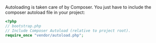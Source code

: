 Autoloading is taken care of by Composer. You just have to include the composer autoload file in your project:
~~~PHP
<?php
// bootstrap.php
// Include Composer Autoload (relative to project root).
require_once "vendor/autoload.php";
~~~
